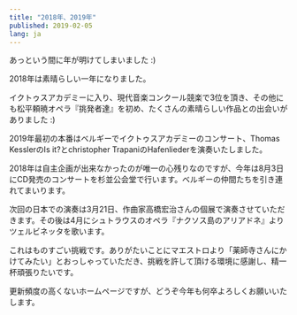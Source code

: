```yaml
---
title: "2018年、2019年"
published: 2019-02-05
lang: ja
---
```



あっという間に年が明けてしまいました :)


2018年は素晴らしい一年になりました。

イクトゥスアカデミーに入り、現代音楽コンクール競楽で3位を頂き、その他にも松平頼暁オペラ『挑発者達』を初め、たくさんの素晴らしい作品との出会いがありました :)


2019年最初の本番はベルギーでイクトゥスアカデミーのコンサート、Thomas KesslerのIs it?とchristopher TrapaniのHafenliederを演奏いたしました。


2018年は自主企画が出来なかったのが唯一の心残りなのですが、今年は8月3日にCD発売のコンサートを杉並公会堂で行います。ベルギーの仲間たちを引き連れてまいります。


次回の日本での演奏は3月21日、作曲家高橋宏治さんの個展で演奏させていただきます。その後は4月にシュトラウスのオペラ『ナクソス島のアリアドネ』よりツェルビネッタを歌います。

これはものすごい挑戦です。ありがたいことにマエストロより「薬師寺さんにかけてみたい」とおっしゃっていただき、挑戦を許して頂ける環境に感謝し、精一杯頑張りたいです。


更新頻度の高くないホームページですが、どうぞ今年も何卒よろしくお願いいたします。
